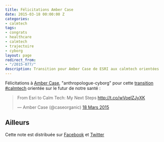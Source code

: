 ```yaml
---
title: Félicitations Amber Case
date: 2015-03-18 00:00:00 Z
categories:
- calmtech
tags:
- congrats
- healthcare
- calmtech
- trajectoire
- cyborg
layout: page
redirect_from:
- "/2015-077/"
description: Transition pour Amber Case de ESRI aux calmtech orientées santé
---
```


Félicitations à <span class="h-card"><a rel="muse met colleague" href="http://caseorganic.com">Amber Case</a>, "<span class="p-role">anthropologue-cyborg</span>" pour cette <a class="p-name u-url" rel="in-reply-to" href="http://caseorganic.com/2015/03/from-esri-to-calm-tech-my-next-steps/">transition #calmtech</a> orientée sur le futur de notre santé : 

<blockquote class="twitter-tweet" lang="fr"><p>From Esri to Calm Tech: My Next Steps <a href="http://t.co/wVoelZJyXK">http://t.co/wVoelZJyXK</a></p>&mdash; Amber Case (@caseorganic) <a href="https://twitter.com/caseorganic/status/577990846122881025">18 Mars 2015</a></blockquote>
<script async src="//platform.twitter.com/widgets.js" charset="utf-8"></script>

## Ailleurs 
Cette note est distribuée sur <a rel="syndication" class="u-syndication" href="https://www.facebook.com/christophe.ducamp/posts/10152600185821891?pnref=story">Facebook</a> et <a href="https://twitter.com/xtof_fr/status/578070530386837505" rel="syndication" class="u-syndication">Twitter</a>



